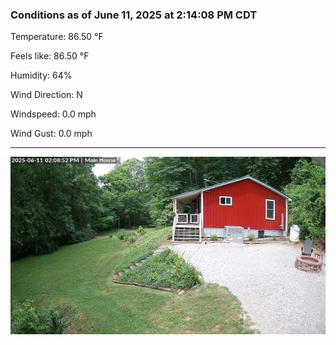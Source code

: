 ### Conditions as of June 11, 2025 at 2:14:08 PM CDT 

Temperature: 86.50 &deg;F

Feels like: 86.50 &deg;F

Humidity: 64%

Wind Direction: N

Windspeed: 0.0 mph

Wind Gust: 0.0 mph

---

<img src="./images/latest.jpeg"/>


